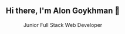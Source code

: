 <h2 align="center">Hi there, I'm Alon Goykhman 👋</h2>
<p align="center">Junior Full Stack Web Developer</p>
